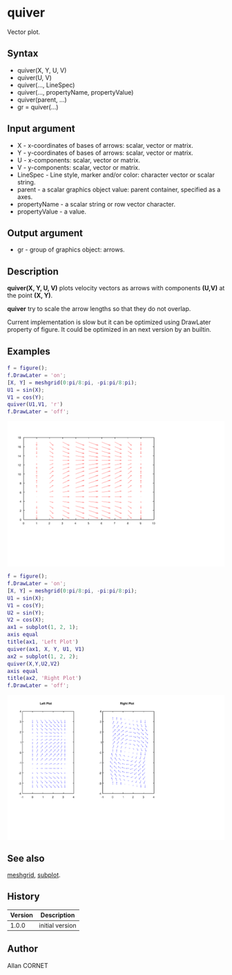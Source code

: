# quiver

Vector plot.

## Syntax

- quiver(X, Y, U, V)
- quiver(U, V)
- quiver(..., LineSpec)
- quiver(..., propertyName, propertyValue)
- quiver(parent, ...)
- gr = quiver(...)

## Input argument

- X - x-coordinates of bases of arrows: scalar, vector or matrix.
- Y - y-coordinates of bases of arrows: scalar, vector or matrix.
- U - x-components: scalar, vector or matrix.
- V - y-components: scalar, vector or matrix.
- LineSpec - Line style, marker and/or color: character vector or scalar string.
- parent - a scalar graphics object value: parent container, specified as a axes.
- propertyName - a scalar string or row vector character.
- propertyValue - a value.

## Output argument

- gr - group of graphics object: arrows.

## Description

  <p><b>quiver(X, Y, U, V)</b> plots velocity vectors as arrows with components <b>(U,V)</b> at the point <b>(X, Y)</b>.</p>
  <p><b>quiver</b> try to scale the arrow lengths so that they do not overlap.</p>
  <p>Current implementation is slow but it can be optimized using DrawLater property of figure. It could be optimized in an next version by an builtin.</p>

## Examples

```matlab
f = figure();
f.DrawLater = 'on';
[X, Y] = meshgrid(0:pi/8:pi, -pi:pi/8:pi);
U1 = sin(X);
V1 = cos(Y);
quiver(U1,V1, 'r')
f.DrawLater = 'off';
```

<img src="quiver_1_15CC7211.svg" align="middle"/>

```matlab
f = figure();
f.DrawLater = 'on';
[X, Y] = meshgrid(0:pi/8:pi, -pi:pi/8:pi);
U1 = sin(X);
V1 = cos(Y);
U2 = sin(Y);
V2 = cos(X);
ax1 = subplot(1, 2, 1);
axis equal
title(ax1, 'Left Plot')
quiver(ax1, X, Y, U1, V1)
ax2 = subplot(1, 2, 2);
quiver(X,Y,U2,V2)
axis equal
title(ax2, 'Right Plot')
f.DrawLater = 'off';
```

<img src="quiver_2_A6CE0189.svg" align="middle"/>

## See also

[meshgrid](meshgrid.html), [subplot](subplot.md).

## History

| Version | Description     |
| ------- | --------------- |
| 1.0.0   | initial version |

## Author

Allan CORNET
